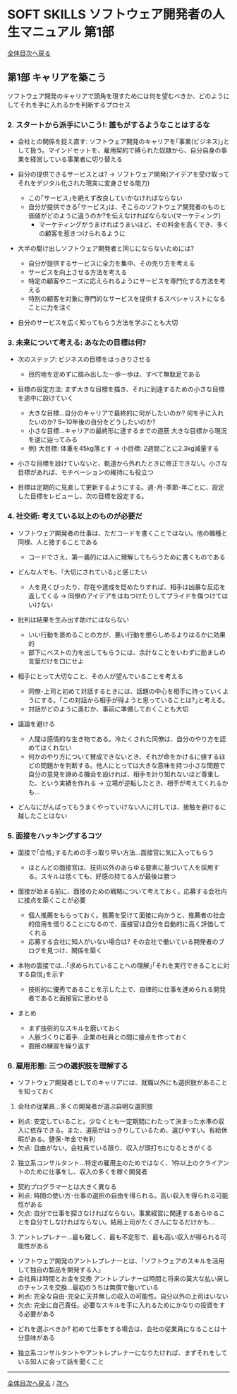 # SOFT SKILLS ソフトウェア開発者の人生マニュアル 第1部
[全体目次へ戻る](index.md)

## 第1部 キャリアを築こう
ソフトウェア開発のキャリアで頭角を現すためには何を望むべきか、どのようにしてそれを手に入れるかを判断するプロセス

### 2. スタートから派手にいこう!: 誰もがするようなことはするな
- 会社との関係を捉え直す: ソフトウェア開発のキャリアを｢事業(ビジネス)｣として扱う。マインドセットを、雇用契約で縛られた奴隷から、自分自身の事業を経営している事業者に切り替える

- 自分の提供できるサービスとは? → ソフトウェア開発(アイデアを受け取ってそれをデジタル化された現実に変身させる能力)
  + この｢サービス｣を絶えず改良していかなければならない
  + 自分が提供できる｢サービス｣は、そこらのソフトウェア開発者のものと価値がどのように違うのか?を伝えなければならない(マーケティング)
    * マーケティングがうまければうまいほど、その料金を高くでき、多くの顧客を惹きつけられるように

- 大半の駆け出しソフトウェア開発者と同じにならないためには?
  + 自分が提供するサービスに全力を集中、その売り方を考える
  + サービスを向上させる方法を考える
  + 特定の顧客やニーズに応えられるようにサービスを専門化する方法を考える
  + 特別の顧客を対象に専門的なサービスを提供するスペシャリストになることに力を注ぐ

- 自分のサービスを広く知ってもらう方法を学ぶことも大切

### 3. 未来について考える: あなたの目標は何?
- 次のステップ: ビジネスの目標をはっきりさせる
  + 目的地を定めずに踏み出した一歩一歩は、すべて無駄足である
- 目標の設定方法: まず大きな目標を描き、それに到達するための小さな目標を途中に設けていく
  + 大きな目標…自分のキャリアで最終的に何がしたいのか? 何を手に入れたいのか? 5~10年後の自分をどうしたいのか?
  + 小さな目標…キャリアの最終形に達するまでの道筋 大きな目標から現況を逆に辿ってみる
  + 例) 大目標: 体重を45kg落とす → 小目標: 2週間ごとに2.3kg減量する
- 小さな目標を設けていないと、軌道から外れたときに修正できない。小さな目標があれば、モチベーションの維持にも役立つ

- 目標は定期的に見直して更新するようにする。週･月･季節･年ごとに、設定した目標をレビューし、次の目標を設定する。

### 4. 社交術: 考えている以上のものが必要だ
- ソフトウェア開発者の仕事は、ただコードを書くことではない。他の職種と同様、人と接することである
  + コードでさえ、第一義的には人に理解してもらうために書くものである

- どんな人でも、｢大切にされている｣と感じたい
  + 人を見くびったり、存在や達成を貶めたりすれば、相手は凶暴な反応を返してくる → 同僚のアイデアをはねつけたりしてプライドを傷つけてはいけない

- 批判は結果を生み出す助けにはならない
  + いい行動を褒めることの方が、悪い行動を懲らしめるよりはるかに効果的
  + 部下にベストの力を出してもらうには、余計なことをいわずに励ましの言葉だけを口にせよ

- 相手にとって大切なこと、その人が望んでいることを考える
  + 同僚･上司と初めて対話するときには、話題の中心を相手に持っていくようにする。｢この対話から相手が得ようと思っていることは?｣と考える。
  + 対話がどのように進むか、事前に準備しておくことも大切

- 議論を避ける
  + 人間は感情的な生き物である。冷たくされた同僚は、自分のやり方を認めてはくれない
  + 何かのやり方について賛成できないとき、それが命をかけるに値するほどの問題かを判断する。他人にとっては大きな意味を持つ小さな問題で自分の意見を諦める機会を設ければ、相手を計り知れないほど尊重した、という実績を作れる → 立場が逆転したとき、相手が考えてくれるかも…

- どんなにがんばってもうまくやっていけない人に対しては、接触を避けるに越したことはない

### 5. 面接をハッキングするコツ
- 面接で｢合格｣するための手っ取り早い方法…面接官に気に入ってもらう
  + ほとんどの面接官は、技術以外のあらゆる要素に基づいて人を採用する。スキルは低くても、好感の持てる人が最後は勝つ
- 面接が始まる前に、面接のための戦略について考えておく。応募する会社内に接点を築くことが必要
  + 個人推薦をもらっておく。推薦を受けて面接に向かうと、推薦者の社会的信用を借りることになるので、面接官は自分を自動的に高く評価してくれる
  + 応募する会社に知人がいない場合は? その会社で働いている開発者のブログを見つけ、関係を築く
- 本物の面接では…｢求められていることへの理解｣｢それを実行できることに対する自信｣を示す
  + 技術的に優秀であることを示した上で、自律的に仕事を進められる開発者であると面接官に思わせる

- まとめ
  + まず技術的なスキルを磨いておく
  + 人脈づくりに着手…企業の社員との間に接点を作っておく
  + 面接の練習を繰り返す

### 6. 雇用形態: 三つの選択肢を理解する
- ソフトウェア開発者としてのキャリアには、就職以外にも選択肢があることを知っておく

1. 会社の従業員…多くの開発者が選ぶ自明な選択肢
  + 利点: 安定していること。少なくとも一定期間にわたって決まった水準の収入に依存できる。また、道筋がはっきりしているため、選びやすい。有給休暇がある。健保･年金で有利
  + 欠点: 自由がない。会社員でいる限り、収入が頭打ちになるときがくる

2. 独立系コンサルタント…特定の雇用主のためではなく、1件以上のクライアントのために仕事をし、収入の多くを稼ぐ開発者
  + 契約プログラマーとは大きく異なる
  + 利点: 時間の使い方･仕事の選択の自由を得られる。高い収入を得られる可能性がある
  + 欠点: 自分で仕事を探さなければならない。事業経営に関連するあらゆることを自分でしなければならない。結局上司がたくさんになるだけかも…

3. アントレプレナー…最も難しく、最も不定形で、最も高い収入が得られる可能性がある
  + ソフトウェア開発のアントレプレナーとは、｢ソフトウェアのスキルを活用して独自の製品を開発する人｣
  + 会社員は時間とお金を交換 アントレプレナーは時間と将来の莫大な払い戻しのチャンスを交換…最初のうちは無償で働いている
  + 利点: 完全な自由･完全に天井無しの収入の可能性。自分以外の上司はいない
  + 欠点: 完全に自己責任。必要なスキルを手に入れるためにかなりの投資をする必要がある

- どれを選ぶべきか? 初めて仕事をする場合は、会社の従業員になることは十分意味がある

- 独立系コンサルタントやアントレプレナーになりたければ、まずそれをしている知人に会って話を聞くこと

***

[全体目次へ戻る](index.md) /
[次へ](c2.md)
